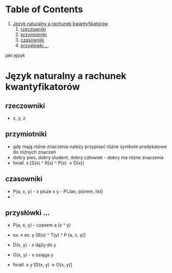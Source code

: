 
# Table of Contents

1.  [Język naturalny a rachunek kwantyfikatorów](#orgf3c0eaa)
    1.  [rzeczowniki](#org196911a)
    2.  [przymiotniki](#orgb34517c)
    3.  [czasowniki](#org5ade667)
    4.  [przysłówki &#x2026;](#org02b52b9)

jaki język


<a id="orgf3c0eaa"></a>

# Język naturalny a rachunek kwantyfikatorów


<a id="org196911a"></a>

## rzeczowniki

-   x, y, z


<a id="orgb34517c"></a>

## przymiotniki

-   gdy mają różne znaczenia należy przypisać różne symbole predykatowe do różnych znaczeń
-   dobry pies, dobry student, dobry człowiek - dobry ma różne znaczenia
-   forall. x [S(x) ^ R(x) ^ P(x) -> D(x)]


<a id="org5ade667"></a>

## czasowniki

-   P(a, x, y) - x pisze x y - P(Jan, piórem, list)
-   '


<a id="org02b52b9"></a>

## przysłówki &#x2026;

-   P(a, x, y) - czasem a (x ^ y)
-   ex. x ex. y [B(x) ^ T(y) ^ P (a, x, y)]

-   D(x, y) - x dąży do y
-   O(x, y) - x osiąga y
-   forall. x y [D(x, y) -> O(x, y)]

